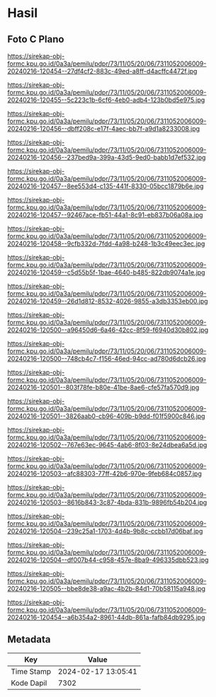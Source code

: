 # Hasil

## Foto C Plano

https://sirekap-obj-formc.kpu.go.id/0a3a/pemilu/pdpr/73/11/05/20/06/7311052006009-20240216-120454--27df4cf2-883c-49ed-a8ff-d4acffc4472f.jpg

https://sirekap-obj-formc.kpu.go.id/0a3a/pemilu/pdpr/73/11/05/20/06/7311052006009-20240216-120455--5c223c1b-6cf6-4eb0-adb4-123b0bd5e975.jpg

https://sirekap-obj-formc.kpu.go.id/0a3a/pemilu/pdpr/73/11/05/20/06/7311052006009-20240216-120456--dbff208c-e17f-4aec-bb7f-a9d1a8233008.jpg

https://sirekap-obj-formc.kpu.go.id/0a3a/pemilu/pdpr/73/11/05/20/06/7311052006009-20240216-120456--237bed9a-399a-43d5-9ed0-babb1d7ef532.jpg

https://sirekap-obj-formc.kpu.go.id/0a3a/pemilu/pdpr/73/11/05/20/06/7311052006009-20240216-120457--8ee553d4-c135-441f-8330-05bcc1879b6e.jpg

https://sirekap-obj-formc.kpu.go.id/0a3a/pemilu/pdpr/73/11/05/20/06/7311052006009-20240216-120457--92467ace-fb51-44a1-8c91-eb837b06a08a.jpg

https://sirekap-obj-formc.kpu.go.id/0a3a/pemilu/pdpr/73/11/05/20/06/7311052006009-20240216-120458--9cfb332d-7fdd-4a98-b248-1b3c49eec3ec.jpg

https://sirekap-obj-formc.kpu.go.id/0a3a/pemilu/pdpr/73/11/05/20/06/7311052006009-20240216-120459--c5d55b5f-1bae-4640-b485-822db9074a1e.jpg

https://sirekap-obj-formc.kpu.go.id/0a3a/pemilu/pdpr/73/11/05/20/06/7311052006009-20240216-120459--26d1d812-8532-4026-9855-a3db3353eb00.jpg

https://sirekap-obj-formc.kpu.go.id/0a3a/pemilu/pdpr/73/11/05/20/06/7311052006009-20240216-120500--a96450d6-6a46-42cc-8f59-f6940d30b802.jpg

https://sirekap-obj-formc.kpu.go.id/0a3a/pemilu/pdpr/73/11/05/20/06/7311052006009-20240216-120500--748cb4c7-f156-46ed-94cc-ad780d6dcb26.jpg

https://sirekap-obj-formc.kpu.go.id/0a3a/pemilu/pdpr/73/11/05/20/06/7311052006009-20240216-120501--803f78fe-b80e-41be-8ae6-cfe57fa570d9.jpg

https://sirekap-obj-formc.kpu.go.id/0a3a/pemilu/pdpr/73/11/05/20/06/7311052006009-20240216-120501--3826aab0-cb96-409b-b9dd-f01f5900c846.jpg

https://sirekap-obj-formc.kpu.go.id/0a3a/pemilu/pdpr/73/11/05/20/06/7311052006009-20240216-120502--767e63ec-9645-4ab6-8f03-8e24dbea6a5d.jpg

https://sirekap-obj-formc.kpu.go.id/0a3a/pemilu/pdpr/73/11/05/20/06/7311052006009-20240216-120503--afc88303-77ff-42b6-970e-9feb684c0857.jpg

https://sirekap-obj-formc.kpu.go.id/0a3a/pemilu/pdpr/73/11/05/20/06/7311052006009-20240216-120503--8616b843-3c87-4bda-831b-9896fb54b204.jpg

https://sirekap-obj-formc.kpu.go.id/0a3a/pemilu/pdpr/73/11/05/20/06/7311052006009-20240216-120504--239c25a1-1703-4d4b-9b8c-ccbb17d06baf.jpg

https://sirekap-obj-formc.kpu.go.id/0a3a/pemilu/pdpr/73/11/05/20/06/7311052006009-20240216-120504--df007b44-c958-457e-8ba9-496335dbb523.jpg

https://sirekap-obj-formc.kpu.go.id/0a3a/pemilu/pdpr/73/11/05/20/06/7311052006009-20240216-120505--bbe8de38-a9ac-4b2b-84d1-70b58115a948.jpg

https://sirekap-obj-formc.kpu.go.id/0a3a/pemilu/pdpr/73/11/05/20/06/7311052006009-20240216-120454--a6b354a2-8961-44db-861a-fafb84db9295.jpg


## Metadata

| Key        | Value               |
| ---------- | ------------------- |
| Time Stamp | 2024-02-17 13:05:41 |
| Kode Dapil | 7302                |



